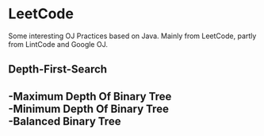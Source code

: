 # LeetCode
Some interesting OJ Practices based on Java. Mainly from LeetCode, partly from LintCode and Google OJ.

## Depth-First-Search
 -Maximum Depth Of Binary Tree  
 -Minimum Depth Of Binary Tree  
 -Balanced Binary Tree  
 -

